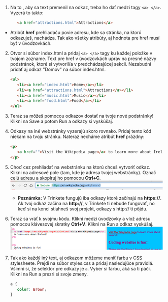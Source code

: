 1. Na to , aby sa text premenil na odkaz, treba ho dať medzi tagy `<a> </a>`. Vyzerá to takto:
   ```html
      <a href="attractions.html">Attractions</a>
   ```
 * Atribút **href** prehliadaču povie adresu, kde sa stránka, na ktorú odkazuješ, nachádza. Tak ako všetky atribúty, aj hodnota pre href musí byť v úvodzovkách.

2. Otvor si súbor index.html a pridaj `<a> </a>` tagy ku každej položke v tvojom zozname. Text pre href v úvodzovkách uprav na presné názvy podstránok, ktoré si vytvoril/a v predchádzajúcej sekcii. Nezabudni pridať aj odkaz "Domov" na súbor index.html.
   ```html
   <ul>
      <li><a href="index.html">Home</a></li>
      <li><a href="attractions.html">Attractions</a></li>
      <li><a href="music.html">Music</a></li>
      <li><a href="food.html">Food</a></li>
   </ul>
   ```

3. Teraz sa môžeš pomocou odkazov dostať na tvoje nové podstránky! Klikni na Save a potom Run a odkazy si vyskúšaj.

4. Odkazy na iné webstránky vyzerajú skoro rovnako. Pridaj tento kód niekam na tvoju stránku. Nateraz necháme atribút **href** prázdny:

   ```html
   <p>
      <a href="">Visit the Wikipedia page</a> to learn more about Ireland!
   </p>
   ```
5. Choď cez prehliadať na webstránku na ktorú chceš vytvoriť odkaz. Klikni na adresové pole (tam, kde je adresa tvojej webstránky). Označ celú adresu a skopíruj ho pomocou **Ctrl+C**. ![](assets/addressBarWikiHttps.png)

   * **Poznámka:** V Trinkete fungujú iba odkazy ktoré začínajú na **https://**. Ak tvoj odkaz začína na **http://**, v Trinkete ti nebude fungovať, no keď si na konci stiahneš svoj projekt, odkazy s http:// ti pôjdu.
   
6. Teraz sa vráť k svojmu kódu. Klikni medzi úvodzovky a vlož adresu pomocou klávesovej skratky **Ctrl+V**. Klikni na Run a odkaz vyskúšaj. ![](assets/tktHttpsLink.png)

7. Tak ako každý iný text, aj odkazom môžeme meniť farbu v CSS stylesheete. Prejdi na súbor styles.css a pridaj nasledujúce pravidlá. Všimni si, že selektor pre odkazy je `a`. Vyber si farbu, aká sa ti páči. Klikni na Run a prezri si svoje zmeny.
   ```css
   a {
      color: Brown;
   }
   ```
